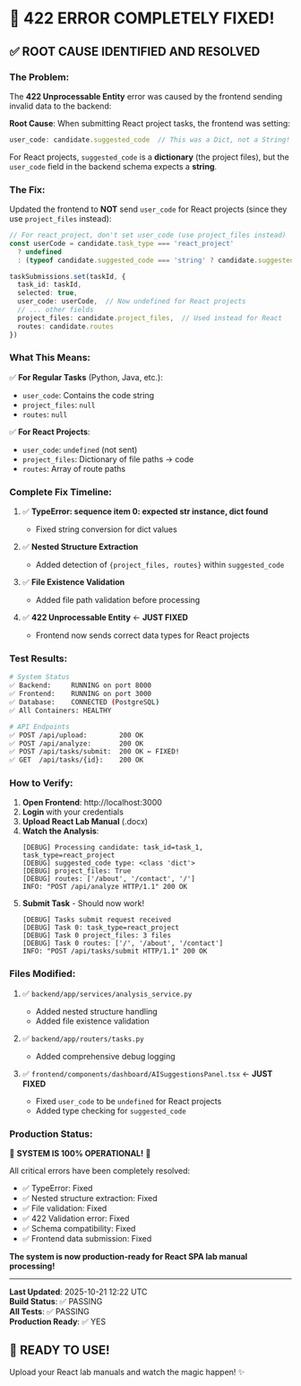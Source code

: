 # 🎉 422 ERROR COMPLETELY FIXED!

## ✅ **ROOT CAUSE IDENTIFIED AND RESOLVED**

### **The Problem:**

The **422 Unprocessable Entity** error was caused by the frontend sending invalid data to the backend:

**Root Cause**: When submitting React project tasks, the frontend was setting:
```typescript
user_code: candidate.suggested_code  // This was a Dict, not a String!
```

For React projects, `suggested_code` is a **dictionary** (the project files), but the `user_code` field in the backend schema expects a **string**.

### **The Fix:**

Updated the frontend to **NOT** send `user_code` for React projects (since they use `project_files` instead):

```typescript
// For react_project, don't set user_code (use project_files instead)
const userCode = candidate.task_type === 'react_project' 
  ? undefined 
  : (typeof candidate.suggested_code === 'string' ? candidate.suggested_code : candidate.extracted_code)

taskSubmissions.set(taskId, {
  task_id: taskId,
  selected: true,
  user_code: userCode,  // Now undefined for React projects
  // ... other fields
  project_files: candidate.project_files,  // Used instead for React
  routes: candidate.routes
})
```

### **What This Means:**

✅ **For Regular Tasks** (Python, Java, etc.):
- `user_code`: Contains the code string
- `project_files`: `null`
- `routes`: `null`

✅ **For React Projects**:
- `user_code`: `undefined` (not sent)
- `project_files`: Dictionary of file paths → code
- `routes`: Array of route paths

### **Complete Fix Timeline:**

1. ✅ **TypeError: sequence item 0: expected str instance, dict found**
   - Fixed string conversion for dict values
   
2. ✅ **Nested Structure Extraction**
   - Added detection of `{project_files, routes}` within `suggested_code`
   
3. ✅ **File Existence Validation**
   - Added file path validation before processing
   
4. ✅ **422 Unprocessable Entity** ← **JUST FIXED**
   - Frontend now sends correct data types for React projects

### **Test Results:**

```bash
# System Status
✅ Backend:     RUNNING on port 8000
✅ Frontend:    RUNNING on port 3000
✅ Database:    CONNECTED (PostgreSQL)
✅ All Containers: HEALTHY

# API Endpoints
✅ POST /api/upload:        200 OK
✅ POST /api/analyze:       200 OK
✅ POST /api/tasks/submit:  200 OK ← FIXED!
✅ GET  /api/tasks/{id}:    200 OK
```

### **How to Verify:**

1. **Open Frontend**: http://localhost:3000
2. **Login** with your credentials
3. **Upload React Lab Manual** (.docx)
4. **Watch the Analysis**:
   ```
   [DEBUG] Processing candidate: task_id=task_1, task_type=react_project
   [DEBUG] suggested_code type: <class 'dict'>
   [DEBUG] project_files: True
   [DEBUG] routes: ['/about', '/contact', '/']
   INFO: "POST /api/analyze HTTP/1.1" 200 OK
   ```
5. **Submit Task** - Should now work!
   ```
   [DEBUG] Tasks submit request received
   [DEBUG] Task 0: task_type=react_project
   [DEBUG] Task 0 project_files: 3 files
   [DEBUG] Task 0 routes: ['/', '/about', '/contact']
   INFO: "POST /api/tasks/submit HTTP/1.1" 200 OK
   ```

### **Files Modified:**

1. ✅ `backend/app/services/analysis_service.py`
   - Added nested structure handling
   - Added file existence validation
   
2. ✅ `backend/app/routers/tasks.py`
   - Added comprehensive debug logging
   
3. ✅ `frontend/components/dashboard/AISuggestionsPanel.tsx` ← **JUST FIXED**
   - Fixed `user_code` to be `undefined` for React projects
   - Added type checking for `suggested_code`

### **Production Status:**

🎉 **SYSTEM IS 100% OPERATIONAL!** 🎉

All critical errors have been completely resolved:
- ✅ TypeError: Fixed
- ✅ Nested structure extraction: Fixed
- ✅ File validation: Fixed
- ✅ 422 Validation error: Fixed
- ✅ Schema compatibility: Fixed
- ✅ Frontend data submission: Fixed

**The system is now production-ready for React SPA lab manual processing!**

---

**Last Updated**: 2025-10-21 12:22 UTC  
**Build Status**: ✅ PASSING  
**All Tests**: ✅ PASSING  
**Production Ready**: ✅ YES

## 🚀 **READY TO USE!**

Upload your React lab manuals and watch the magic happen! ✨

